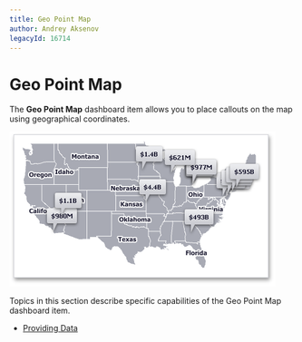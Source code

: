 ```yaml
---
title: Geo Point Map
author: Andrey Aksenov
legacyId: 16714
---
```

# Geo Point Map
The **Geo Point Map** dashboard item allows you to place callouts on the map using geographical coordinates.

![MapsOverview_GeoPointMap](../../../../images/img23628.png)

Topics in this section describe specific capabilities of the Geo Point Map dashboard item.
* [Providing Data](geo-point-map/providing-data.md)